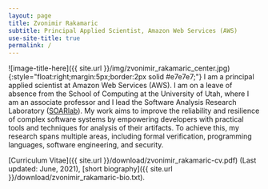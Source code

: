 ```yaml
---
layout: page
title: Zvonimir Rakamaric
subtitle: Principal Applied Scientist, Amazon Web Services (AWS)
use-site-title: true
permalink: /
---
```

![image-title-here]({{ site.url }}/img/zvonimir_rakamaric_center.jpg){:style="float:right;margin:5px;border:2px solid #e7e7e7;"}
I am a principal applied scientist at Amazon Web Services (AWS).  I am on a
leave of absence from the School of Computing at the University of Utah, where
I am an associate professor and I lead the Software Analysis Research
Laboratory ([SOARlab](http://soarlab.org)). My work aims to improve the
reliability and resilience of complex software systems by empowering developers
with practical tools and techniques for analysis of their artifacts.  To
achieve this, my research spans multiple areas, including formal verification,
programming languages, software engineering, and security.

[Curriculum Vitae]({{ site.url }}/download/zvonimir_rakamaric-cv.pdf) (Last updated: June, 2021),
[short biography]({{ site.url }}/download/zvonimir_rakamaric-bio.txt).


